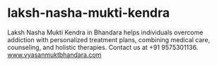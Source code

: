 # laksh-nasha-mukti-kendra
Laksh Nasha Mukti Kendra in Bhandara helps individuals overcome addiction with personalized treatment plans, combining medical care, counseling, and holistic therapies. Contact us at +91 9575301136. www.vyasanmuktbhandara.com
